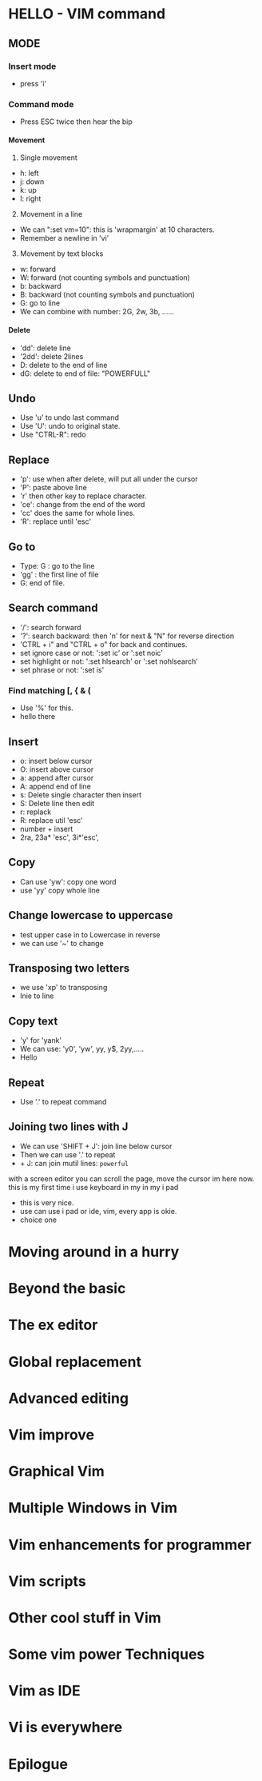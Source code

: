 # HELLO - VIM command

## MODE

### Insert mode
- press 'i'

### Command mode
- Press ESC twice then hear the bip

#### Movement
1. Single movement

- h: left
- j: down
- k: up
- l: right

2. Movement in a line
- We can ":set vm=10": this is 'wrapmargin' at 10 characters.
- Remember a newline in 'vi'


3. Movement by text blocks

- w: forward
- W: forward (not counting symbols and punctuation)
- b: backward
- B: backward (not counting symbols and punctuation)
- G: go to line
- We can combine with number: 2G, 2w, 3b, ......

#### Delete
- 'dd': delete line
- '2dd': delete 2lines
- D: delete to the end of line
- dG: delete to end of file: "POWERFULL"

## Undo
- Use 'u' to undo last command
- Use 'U': undo to original state.
- Use "CTRL-R": redo

## Replace
- 'p': use when after delete, will put all under the cursor
- 'P': paste above line
- 'r' then other key to replace character.
- 'ce': change from the end of the word
- 'cc' does the same for whole lines.
- 'R': replace until 'esc'

## Go to

- Type: <number>G : go to the line
- 'gg' : the first line of file
- G: end of file.

## Search command
- '/': search forward
- '?': search backward: then 'n' for next & "N" for reverse direction
- 'CTRL + i" and "CTRL + o" for back and continues.
- set ignore case or not: ':set ic' or ':set noic'
- set highlight or not: ':set hlsearch' or ':set nohlsearch'
- set phrase or not: ':set is'


### Find matching [, { & (

- Use '%' for this.
- hello there

## Insert
- o: insert below cursor
- O: insert above cursor
- a: append after cursor
- A: append end of line
- s: Delete single character then insert
- S: Delete line then edit
- r: replack
- R: replace util 'esc'
- number + insert
- 2ra, 23a* 'esc', 3i*'esc',

## Copy
- Can use 'yw': copy one word
- use 'yy' copy whole line

## Change lowercase to uppercase

- test upper case in to Lowercase in reverse
- we can use '~' to change

## Transposing two letters
- we use 'xp' to transposing
- lnie to line


## Copy text
- 'y' for 'yank'
- We can use: 'y0', 'yw', yy, y$, 2yy,.....
- Hello

## Repeat

- Use '.' to repeat command

## Joining two lines with J

- We can use 'SHIFT + J': join line below cursor
- Then we can use '.' to repeat
- <number> + J: can join mutil lines: `powerful`


with a screen editor you can
scroll the page,
move the cursor im here now. this is my first time i use keyboard in my in my i pad
- this is very nice.
- use can use i pad or ide, vim, every app is okie.
- choice one

# Moving around in a hurry
# Beyond the basic
# The ex editor
# Global replacement
# Advanced editing
# Vim improve
# Graphical Vim
# Multiple Windows in Vim
# Vim enhancements for programmer
# Vim scripts
# Other cool stuff in Vim
# Some vim power Techniques
# Vim as IDE
# Vi is everywhere
# Epilogue

